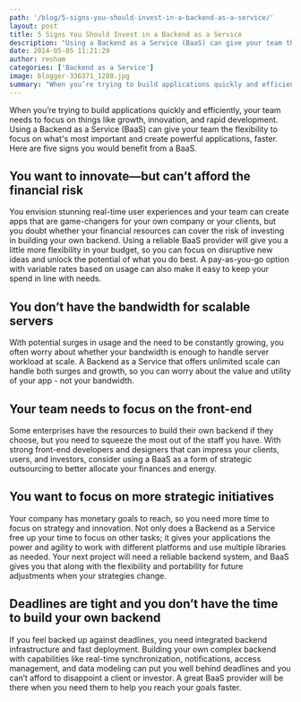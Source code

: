 ```yaml
---
path: '/blog/5-signs-you-should-invest-in-a-backend-as-a-service/'
layout: post
title: 5 Signs You Should Invest in a Backend as a Service
description: "Using a Backend as a Service (BaaS) can give your team the flexibility to focus on what’s most important. Here are five signs you would benefit from a BaaS."
date: 2014-05-05 11:21:29
author: resham
categories: ['Backend as a Service']
image: blogger-336371_1280.jpg
summary: "When you’re trying to build applications quickly and efficiently, your team needs to focus on things like growth, innovation, and rapid development. Using a Backend as a Service (BaaS) can give your team the flexibility to focus on what’s most important and create powerful applications, faster. Here are five signs you would benefit from a BaaS."
---
```

When you’re trying to build applications quickly and efficiently, your team needs to focus on things like growth, innovation, and rapid development. Using a Backend as a Service (BaaS) can give your team the flexibility to focus on what's most important and create powerful applications, faster. Here are five signs you would benefit from a BaaS.

## **You want to innovate—but can’t afford the financial risk**

You envision stunning real-time user experiences and your team can create apps that are game-changers for your own company or your clients, but you doubt whether your financial resources can cover the risk of investing in building your own backend. Using a reliable BaaS provider will give you a little more flexibility in your budget, so you can focus on disruptive new ideas and unlock the potential of what you do best. A pay-as-you-go option with variable rates based on usage can also make it easy to keep your spend in line with needs.

## **You don’t have the bandwidth for scalable servers**

With potential surges in usage and the need to be constantly growing, you often worry about whether your bandwidth is enough to handle server workload at scale. A Backend as a Service that offers unlimited scale can handle both surges and growth, so you can worry about the value and utility of your app - not your bandwidth.

## **Your team needs to focus on the front-end**

Some enterprises have the resources to build their own backend if they choose, but you need to squeeze the most out of the staff you have. With strong front-end developers and designers that can impress your clients, users, and investors, consider using a BaaS as a form of strategic outsourcing to better allocate your finances and energy.

## **You want to focus on more strategic initiatives**

Your company has monetary goals to reach, so you need more time to focus on strategy and innovation. Not only does a Backend as a Service free up your time to focus on other tasks; it gives your applications the power and agility to work with different platforms and use multiple libraries as needed. Your next project will need a reliable backend system, and BaaS gives you that along with the flexibility and portability for future adjustments when your strategies change.

## **Deadlines are tight and you don’t have the time to build your own backend**

If you feel backed up against deadlines, you need integrated backend infrastructure and fast deployment. Building your own complex backend with capabilities like real-time synchronization, notifications, access management, and data modeling can put you well behind deadlines and you can’t afford to disappoint a client or investor. A great BaaS provider will be there when you need them to help you reach your goals faster.
